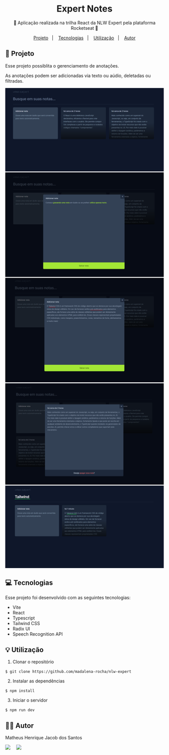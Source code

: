<h1 align="center" style="text-align: center;">
  Expert Notes
</h1>

<p align="center">
 🚀 Aplicação realizada na trilha React da NLW Expert pela plataforma Rocketseat 🚀
</p>

<p align="center">
  <a href="#project">Projeto</a>&nbsp;&nbsp;&nbsp;|&nbsp;&nbsp;&nbsp;
  <a href="#technologies">Tecnologias</a>&nbsp;&nbsp;&nbsp;|&nbsp;&nbsp;&nbsp;
  <a href="#usage">Utilização</a>&nbsp;&nbsp;&nbsp;|&nbsp;&nbsp;&nbsp;
  <a href="#author">Autor</a>
</p>

<h2 id='project'>📁 Projeto</h2>

Esse projeto possiblita o gerenciamento de anotações.

As anotações podem ser adicionadas via texto ou aúdio, deletadas ou filtradas.

<img src=".github/notes.png">
<img src=".github/create-note.png">
<img src=".github/create-note-input.png">
<img src=".github/delete-note.png">
<img src=".github/filter-notes.png">

<h2 id="technologies">💻 Tecnologias</h2>

Esse projeto foi desenvolvido com as seguintes tecnologias:

- <a style='text-decoration: none;' href='https://vitejs.dev' target="_blank">Vite</a>
- <a style='text-decoration: none;' href='https://react.dev/reference/react' target="_blank">React</a>
- <a style='text-decoration: none;' href='https://www.typescriptlang.org' target="_blank">Typescript</a>
- <a style='text-decoration: none;' href='https://tailwindcss.com/docs/installation/framework-guides' target="_blank">Tailwind CSS</a>
- <a style='text-decoration: none;' href='https://www.radix-ui.com/primitives' target="_blank">Radix UI</a>
- <a style='text-decoration: none;' href='https://developer.mozilla.org/en-US/docs/Web/API/SpeechRecognition' target="_blank">Speech Recognition API</a>

<h2 id='usage'>💡 Utilização</h2>

1. Clonar o repositório
```
$ git clone https://github.com/madalena-rocha/nlw-expert
```

2. Instalar as dependências
```
$ npm install
```

3. Iniciar o servidor
```
$ npm run dev
```

<h2 id='author'>👨‍💻 Autor</h2>

Matheus Henrique Jacob dos Santos

<div style="display: flex;">
  <a href="https://www.linkedin.com/in/matheus-henrique-jacob/" target="_blank"><img src="https://img.shields.io/badge/-LinkedIn-%230077B5?style=for-the-badge&logo=linkedin&logoColor=white" style="margin-right: 2vw" target="_blank"></a>
  <a href="mailto:math.henrique.jacob@gmail.com"><img src="https://img.shields.io/badge/-Gmail-%23333?style=for-the-badge&logo=gmail&logoColor=white" style="margin-right: 2vw" target="_blank"></a>
</div>
